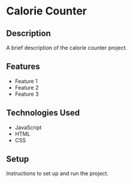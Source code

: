 # Calorie Counter

## Description

A brief description of the calorie counter project.

## Features

- Feature 1
- Feature 2
- Feature 3

## Technologies Used

- JavaScript
- HTML
- CSS

## Setup

Instructions to set up and run the project.
